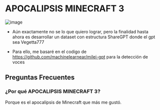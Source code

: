 # APOCALIPSIS MINECRAFT 3

![image](https://github.com/user-attachments/assets/8452a9a1-c73f-433b-89a0-5c2f5ae100c9)

- Aún exactamente no se lo que quiero lograr, pero la finalidad hasta ahora es desarrollar un dataset con estructura ShareGPT donde el gpt sea Vegetta777

- Para ello, me basaré en el codigo de https://github.com/machinelearnear/milei-gpt para la detección de voces

## Preguntas Frecuentes

### ¿Por qué APOCALIPSIS MINECRAFT 3?

Porque es el apocalipsis de Minecraft que más me gustó.
